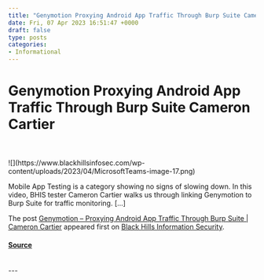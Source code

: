 ```yaml
---
title: "Genymotion Proxying Android App Traffic Through Burp Suite Cameron Cartier"
date: Fri, 07 Apr 2023 16:51:47 +0000
draft: false
type: posts
categories: 
- Informational
---
```

# Genymotion Proxying Android App Traffic Through Burp Suite Cameron Cartier

<br/>

<br/>
![](https://www.blackhillsinfosec.com/wp-content/uploads/2023/04/MicrosoftTeams-image-17.png)

Mobile App Testing is a category showing no signs of slowing down. In this video, BHIS tester Cameron Cartier walks us through linking Genymotion to Burp Suite for traffic monitoring. \[…\]

The post [Genymotion – Proxying Android App Traffic Through Burp Suite | Cameron Cartier](https://www.blackhillsinfosec.com/genymotion-proxying-android-app-traffic-through-burp-suite/) appeared first on [Black Hills Information Security](https://www.blackhillsinfosec.com).

#### [Source](https://www.blackhillsinfosec.com/genymotion-proxying-android-app-traffic-through-burp-suite/)

<br/>
---
